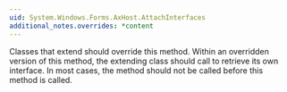 ```yaml
---
uid: System.Windows.Forms.AxHost.AttachInterfaces
additional_notes.overrides: *content
---
```


<p>Classes that extend <xref href="System.Windows.Forms.AxHost"></xref> should override this method. Within an overridden version of this method, the extending class should call <xref href="System.Windows.Forms.AxHost.GetOcx"></xref> to retrieve its own interface. In most cases, the <xref href="System.Windows.Forms.AxHost.GetOcx"></xref> method should not be called before this method is called.</p>



